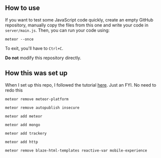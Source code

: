 ## How to use

If you want to test some JavaScript code quickly, create an empty GitHub repository, manually copy the files from this one and write your code in `server/main.js`.
Then, you can run your code using:

    meteor --once

To exit, you'll have to `Ctrl+C`.

**Do not** modify this repository directly.

## How this was set up 

When I set up this repo, I followed the tutorial [here](http://practicalmeteor.com/writing-command-line-programs-with-meteor/). Just an FYI. No need to redo this

    meteor remove meteor-platform

    meteor remove autopublish insecure

    meteor add meteor

    meteor add mongo

    meteor add trackery

    meteor add http
    
    meteor remove blaze-html-templates reactive-var mobile-experience
